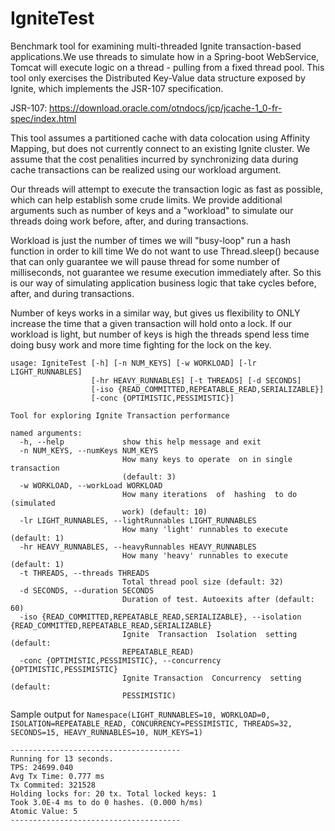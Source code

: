 # IgniteTest
 Benchmark tool for examining multi-threaded Ignite transaction-based applications.We use threads to simulate how in a Spring-boot WebService, Tomcat will execute logic on a thread - pulling from a fixed thread pool. This tool only exercises the Distributed Key-Value data structure exposed by Ignite, which implements the
 JSR-107 specification.
 
 JSR-107: https://download.oracle.com/otndocs/jcp/jcache-1_0-fr-spec/index.html

 This tool assumes a partitioned cache with data colocation using Affinity Mapping, but does not
 currently connect to an existing Ignite cluster. We assume that the cost penalities incurred by
 synchronizing data during cache transactions can be realized using our workload argument.

 Our threads will attempt to execute the transaction logic as fast as possible, which
 can help establish some crude limits. We provide additional arguments such as number of keys and
 a "workload" to simulate our threads doing work before, after, and during transactions.

 Workload is just the number of times we will "busy-loop" run a hash function in order to kill time
 We do not want to use Thread.sleep() because that can only guarantee we will pause thread for
 some number of milliseconds, not guarantee we resume execution immediately after. So this is our
 way of simulating application business logic that take cycles before, after, and during transactions.

 Number of keys works in a similar way, but gives us flexibility to ONLY increase the time that
 a given transaction will hold onto a lock. If our workload is light, but number of keys is high
 the threads spend less time doing busy work and more time fighting for the lock on the key.

```
usage: IgniteTest [-h] [-n NUM_KEYS] [-w WORKLOAD] [-lr LIGHT_RUNNABLES]
                  [-hr HEAVY_RUNNABLES] [-t THREADS] [-d SECONDS]
                  [-iso {READ_COMMITTED,REPEATABLE_READ,SERIALIZABLE}]
                  [-conc {OPTIMISTIC,PESSIMISTIC}]

Tool for exploring Ignite Transaction performance

named arguments:
  -h, --help             show this help message and exit
  -n NUM_KEYS, --numKeys NUM_KEYS
                         How many keys to operate  on in single transaction
                         (default: 3)
  -w WORKLOAD, --workLoad WORKLOAD
                         How many iterations  of  hashing  to do (simulated
                         work) (default: 10)
  -lr LIGHT_RUNNABLES, --lightRunnables LIGHT_RUNNABLES
                         How many 'light' runnables to execute (default: 1)
  -hr HEAVY_RUNNABLES, --heavyRunnables HEAVY_RUNNABLES
                         How many 'heavy' runnables to execute (default: 1)
  -t THREADS, --threads THREADS
                         Total thread pool size (default: 32)
  -d SECONDS, --duration SECONDS
                         Duration of test. Autoexits after (default: 60)
  -iso {READ_COMMITTED,REPEATABLE_READ,SERIALIZABLE}, --isolation {READ_COMMITTED,REPEATABLE_READ,SERIALIZABLE}
                         Ignite  Transaction  Isolation  setting  (default:
                         REPEATABLE_READ)
  -conc {OPTIMISTIC,PESSIMISTIC}, --concurrency {OPTIMISTIC,PESSIMISTIC}
                         Ignite Transaction  Concurrency  setting (default:
                         PESSIMISTIC)
 ```
 
 Sample output for `Namespace(LIGHT_RUNNABLES=10, WORKLOAD=0, ISOLATION=REPEATABLE_READ, CONCURRENCY=PESSIMISTIC, THREADS=32, SECONDS=15, HEAVY_RUNNABLES=10, NUM_KEYS=1)`
 ```
 --------------------------------------
Running for 13 seconds.
TPS: 24699.040
Avg Tx Time: 0.777 ms
Tx Commited: 321528
Holding locks for: 20 tx. Total locked keys: 1
Took 3.0E-4 ms to do 0 hashes. (0.000 h/ms)
Atomic Value: 5
--------------------------------------
 ```
